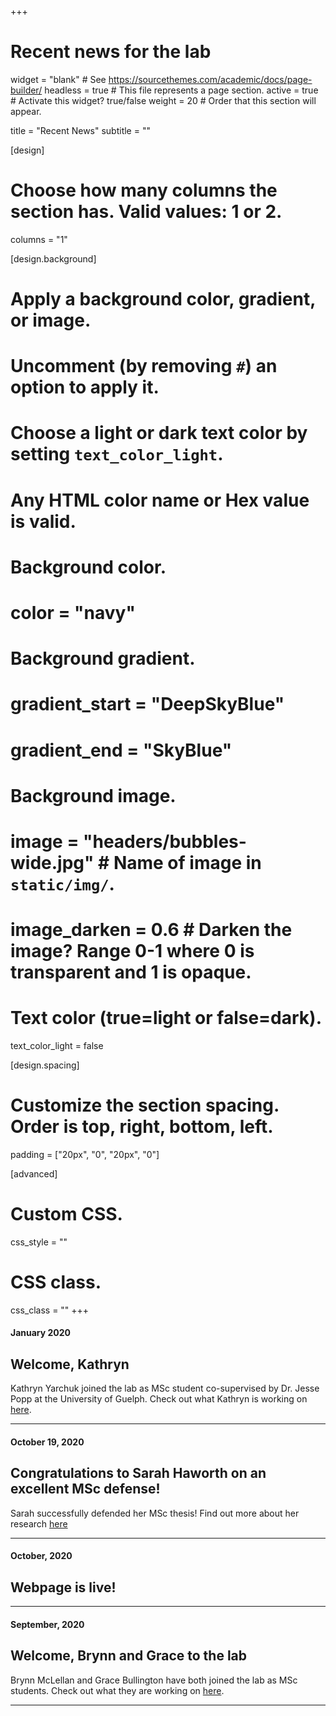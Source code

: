 +++
# Recent news for the lab

widget = "blank"  # See https://sourcethemes.com/academic/docs/page-builder/
headless = true  # This file represents a page section.
active = true  # Activate this widget? true/false
weight = 20  # Order that this section will appear.

title = "Recent News"
subtitle = ""

[design]
  # Choose how many columns the section has. Valid values: 1 or 2.
  columns = "1"

[design.background]
  # Apply a background color, gradient, or image.
  #   Uncomment (by removing `#`) an option to apply it.
  #   Choose a light or dark text color by setting `text_color_light`.
  #   Any HTML color name or Hex value is valid.

  # Background color.
  # color = "navy"
  
  # Background gradient.
  # gradient_start = "DeepSkyBlue"
  # gradient_end = "SkyBlue"
  
  # Background image.
  # image = "headers/bubbles-wide.jpg"  # Name of image in `static/img/`.
  # image_darken = 0.6  # Darken the image? Range 0-1 where 0 is transparent and 1 is opaque.

  # Text color (true=light or false=dark).
  text_color_light = false

[design.spacing]
  # Customize the section spacing. Order is top, right, bottom, left.
  padding = ["20px", "0", "20px", "0"]

[advanced]
 # Custom CSS. 
 css_style = ""
 
 # CSS class.
 css_class = ""
+++

#### January 2020

## Welcome, Kathryn

Kathryn Yarchuk joined the lab as MSc student co-supervised by Dr. Jesse Popp at the University of Guelph. Check out what Kathryn is working on [here](people/). 

___________________________


#### October 19, 2020

## Congratulations to Sarah Haworth on an excellent MSc defense!

Sarah successfully defended her MSc thesis! Find out more about her research [here](author/sarah-haworth/)
___________________________


#### October, 2020

## Webpage is live!

___________________________

#### September, 2020

## Welcome, Brynn and Grace to the lab

Brynn McLellan and Grace Bullington have both joined the lab as MSc students. Check out what they are working on [here](people/). 
___________________________
